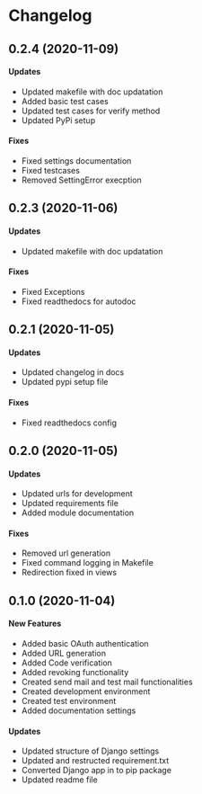 # Changelog

## 0.2.4 (2020-11-09)

#### Updates

- Updated makefile with doc updatation
- Added basic test cases
- Updated test cases for verify method
- Updated PyPi setup

#### Fixes

- Fixed settings documentation
- Fixed testcases
- Removed SettingError execption

## 0.2.3 (2020-11-06)

#### Updates

- Updated makefile with doc updatation

#### Fixes

- Fixed Exceptions
- Fixed readthedocs for autodoc

## 0.2.1 (2020-11-05)

#### Updates

- Updated changelog in docs
- Updated pypi setup file

#### Fixes

- Fixed readthedocs config

## 0.2.0 (2020-11-05)

#### Updates

- Updated urls for development
- Updated requirements file
- Added module documentation

#### Fixes

- Removed url generation
- Fixed command logging in Makefile
- Redirection fixed in views

## 0.1.0 (2020-11-04)

#### New Features

- Added basic OAuth authentication
- Added URL generation
- Added Code verification
- Added revoking functionality
- Created send mail and test mail functionalities
- Created development environment
- Created test environment
- Added documentation settings

#### Updates

- Updated structure of Django settings
- Updated and restructed requirement.txt
- Converted Django app in to pip package
- Updated readme file
